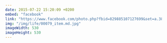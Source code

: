 ```yaml
---
date: 2015-07-22 15:20:09 +0200
embed: "facebook"
link: "https://www.facebook.com/photo.php?fbid=829885107127699&set=a.381751091941105.1073741825.100003186531392&type=3&theater"
img: "/img/life/00079_item.md.jpg"
imageWidth: 530
imageHeight: 530
---
```

